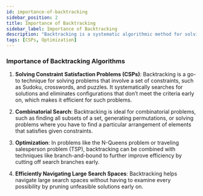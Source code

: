 ```yaml
---
id: importance-of-backtracking
sidebar_position: 2
title: Importance of Backtracking
sidebar_label: Importance of Backtracking
description: "Backtracking is a systematic algorithmic method for solving problems where you need to explore all possible configurations (solution candidates) and discard those that fail to satisfy the given constraints. It is widely used to solve constraint satisfaction problems such as puzzles, combinatorial optimization problems, and decision problems."
tags: [CSPs, Optimization]
---
```


### Importance of Backtracking Algorithms

1. **Solving Constraint Satisfaction Problems (CSPs)**:
   Backtracking is a go-to technique for solving problems that involve a set of constraints, such as Sudoku, crosswords, and puzzles. It systematically searches for solutions and eliminates configurations that don’t meet the criteria early on, which makes it efficient for such problems.
   
2. **Combinatorial Search**:
   Backtracking is ideal for combinatorial problems, such as finding all subsets of a set, generating permutations, or solving problems where you have to find a particular arrangement of elements that satisfies given constraints.

3. **Optimization**:
   In problems like the N-Queens problem or traveling salesperson problem (TSP), backtracking can be combined with techniques like branch-and-bound to further improve efficiency by cutting off search branches early.

4. **Efficiently Navigating Large Search Spaces**:
   Backtracking helps navigate large search spaces without having to examine every possibility by pruning unfeasible solutions early on.
